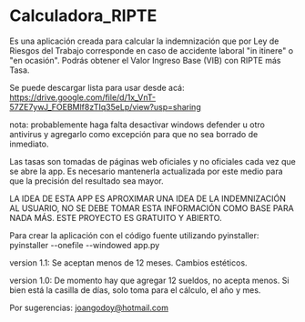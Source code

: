 # Calculadora_RIPTE
Es una aplicación creada para calcular la indemnización que por Ley de Riesgos del Trabajo corresponde en caso de accidente laboral "in itinere" o "en ocasión". Podrás obtener el Valor Ingreso Base (VIB) con RIPTE más Tasa.

Se puede descargar lista para usar desde acá:
https://drive.google.com/file/d/1x_VnT-57ZE7ywJ_FOEBMlf8zTIq35eLp/view?usp=sharing

nota: probablemente haga falta desactivar windows defender u otro antivirus y agregarlo como excepción para que no sea borrado de inmediato.

Las tasas son tomadas de páginas web oficiales y no oficiales cada vez que se abre la app.
Es necesario mantenerla actualizada por este medio para que la precisión del resultado sea mayor.

LA IDEA DE ESTA APP ES APROXIMAR UNA IDEA DE LA INDEMNIZACIÓN AL USUARIO, NO SE DEBE TOMAR ESTA INFORMACIÓN COMO BASE PARA NADA MÁS.
ESTE PROYECTO ES GRATUITO Y ABIERTO.

Para crear la aplicación con el código fuente utilizando pyinstaller:
pyinstaller --onefile --windowed app.py

version 1.1:
Se aceptan menos de 12 meses.
Cambios estéticos.

version 1.0:
De momento hay que agregar 12 sueldos, no acepta menos.
Si bien está la casilla de días, solo toma para el cálculo, el año y mes.

Por sugerencias: joangodoy@hotmail.com
